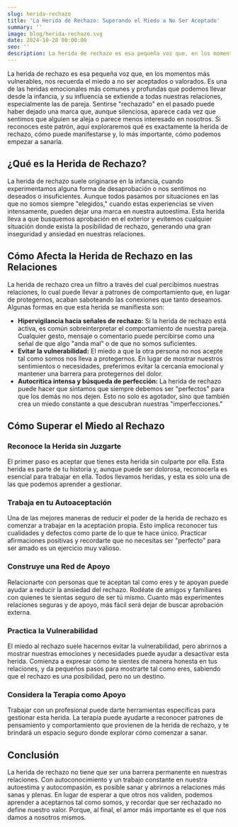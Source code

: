 ```yaml
---
slug: herida-rechazo
title: 'La Herida de Rechazo: Superando el Miedo a No Ser Aceptado'
summary: ''
image: blog/herida-rechazo.svg
date: 2024-10-28 00:00:00
seo: ''
description: La herida de rechazo es esa pequeña voz que, en los momentos más vulnerables, nos recuerda el miedo a no ser aceptados o valorados. Es una de las heridas…
---
```


La herida de rechazo es esa pequeña voz que, en los momentos más vulnerables, nos recuerda el miedo a no ser aceptados o valorados. Es una de las heridas emocionales más comunes y profundas que podemos llevar desde la infancia, y su influencia se extiende a todas nuestras relaciones, especialmente las de pareja. Sentirse "rechazado" en el pasado puede haber dejado una marca que, aunque silenciosa, aparece cada vez que sentimos que alguien se aleja o parece menos interesado en nosotros. Si reconoces este patrón, aquí exploraremos qué es exactamente la herida de rechazo, cómo puede manifestarse y, lo más importante, cómo podemos empezar a sanarla.

## ¿Qué es la Herida de Rechazo?

La herida de rechazo suele originarse en la infancia, cuando experimentamos alguna forma de desaprobación o nos sentimos no deseados o insuficientes. Aunque todos pasamos por situaciones en las que no somos siempre "elegidos," cuando estas experiencias se viven intensamente, pueden dejar una marca en nuestra autoestima. Esta herida lleva a que busquemos aprobación en el exterior y evitemos cualquier situación donde exista la posibilidad de rechazo, generando una gran inseguridad y ansiedad en nuestras relaciones.

## Cómo Afecta la Herida de Rechazo en las Relaciones

La herida de rechazo crea un filtro a través del cual percibimos nuestras relaciones, lo cual puede llevar a patrones de comportamiento que, en lugar de protegernos, acaban saboteando las conexiones que tanto deseamos. Algunas formas en que esta herida se manifiesta son:

- **Hipervigilancia hacia señales de rechazo:** Si la herida de rechazo está activa, es común sobreinterpretar el comportamiento de nuestra pareja. Cualquier gesto, mensaje o comentario puede percibirse como una señal de que algo "anda mal" o de que no somos suficientes.
- **Evitar la vulnerabilidad:** El miedo a que la otra persona no nos acepte tal como somos nos lleva a protegernos. En lugar de mostrar nuestros sentimientos o necesidades, preferimos evitar la cercanía emocional y mantener una barrera para protegernos del dolor.
- **Autocrítica intensa y búsqueda de perfección:** La herida de rechazo puede hacer que sintamos que siempre debemos ser "perfectos" para que los demás no nos dejen. Esto no solo es agotador, sino que también crea un miedo constante a que descubran nuestras "imperfecciones."

## Cómo Superar el Miedo al Rechazo

### Reconoce la Herida sin Juzgarte

El primer paso es aceptar que tienes esta herida sin culparte por ella. Esta herida es parte de tu historia y, aunque puede ser dolorosa, reconocerla es esencial para trabajar en ella. Todos llevamos heridas, y esta es solo una de las que podemos aprender a gestionar.

### Trabaja en tu Autoaceptación

Una de las mejores maneras de reducir el poder de la herida de rechazo es comenzar a trabajar en la aceptación propia. Esto implica reconocer tus cualidades y defectos como parte de lo que te hace único. Practicar afirmaciones positivas y recordarte que no necesitas ser "perfecto" para ser amado es un ejercicio muy valioso.

### Construye una Red de Apoyo

Relacionarte con personas que te aceptan tal como eres y te apoyan puede ayudar a reducir la ansiedad del rechazo. Rodéate de amigos y familiares con quienes te sientas seguro de ser tú mismo. Cuanto más experimentes relaciones seguras y de apoyo, más fácil será dejar de buscar aprobación externa.

### Practica la Vulnerabilidad

El miedo al rechazo suele hacernos evitar la vulnerabilidad, pero abrirnos a mostrar nuestras emociones y necesidades puede ayudar a desactivar esta herida. Comienza a expresar cómo te sientes de manera honesta en tus relaciones, y da pequeños pasos para mostrarte tal como eres, sabiendo que el rechazo es una posibilidad, pero no un destino.

### Considera la Terapia como Apoyo

Trabajar con un profesional puede darte herramientas específicas para gestionar esta herida. La terapia puede ayudarte a reconocer patrones de pensamiento y comportamiento que provienen de la herida de rechazo, y te brindará un espacio seguro donde explorar cómo comenzar a sanar.

## Conclusión

La herida de rechazo no tiene que ser una barrera permanente en nuestras relaciones. Con autoconocimiento y un trabajo constante en nuestra autoestima y autocompasión, es posible sanar y abrirnos a relaciones más sanas y plenas. En lugar de esperar a que otros nos validen, podemos aprender a aceptarnos tal como somos, y recordar que ser rechazado no define nuestro valor. Porque, al final, el amor más importante es el que nos damos a nosotros mismos.
